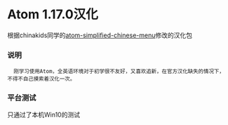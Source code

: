 # Atom 1.17.0汉化

根据chinakids同学的[atom-simplified-chinese-menu](https://github.com/chinakids/aatom-simplified-chinese-menu)修改的汉化包

### 说明

```
  刚学习使用Atom，全英语环境对于初学很不友好，又喜欢追新，在官方汉化缺失的情况下，不得不自己摸索着汉化一次。
```



### 平台测试

只通过了本机Win10的测试
